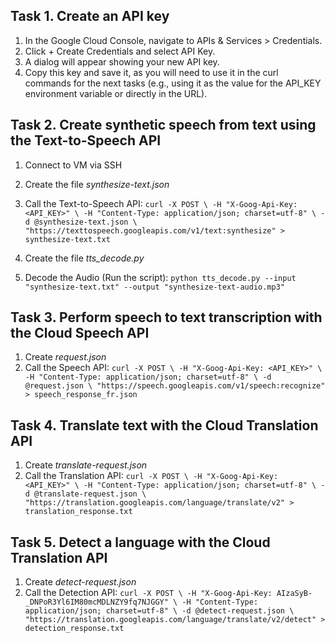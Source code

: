 ## Task 1. Create an API key
1. In the Google Cloud Console, navigate to APIs & Services > Credentials.
2. Click + Create Credentials and select API Key.
3. A dialog will appear showing your new API key. 
4. Copy this key and save it, as you will need to use it in the curl commands for the next tasks (e.g., using it as the value for the API_KEY environment variable or directly in the URL).

## Task 2. Create synthetic speech from text using the Text-to-Speech API
1. Connect to VM via SSH
2. Create the file *synthesize-text.json*
3. Call the Text-to-Speech API:
`
curl -X POST \
-H "X-Goog-Api-Key: <API_KEY>" \
-H "Content-Type: application/json; charset=utf-8" \
-d @synthesize-text.json \
"https://texttospeech.googleapis.com/v1/text:synthesize" > synthesize-text.txt
`

4. Create the file *tts_decode.py*
5. Decode the Audio (Run the script):
`
python tts_decode.py --input "synthesize-text.txt" --output "synthesize-text-audio.mp3"
`

## Task 3. Perform speech to text transcription with the Cloud Speech API
1. Create *request.json*
2. Call the Speech API:
`
curl -X POST \
-H "X-Goog-Api-Key: <API_KEY>" \
-H "Content-Type: application/json; charset=utf-8" \
-d @request.json \
"https://speech.googleapis.com/v1/speech:recognize" > speech_response_fr.json
`
## Task 4. Translate text with the Cloud Translation API
1. Create *translate-request.json*
2. Call the Translation API:
`
curl -X POST \
-H "X-Goog-Api-Key: <API_KEY>" \
-H "Content-Type: application/json; charset=utf-8" \
-d @translate-request.json \
"https://translation.googleapis.com/language/translate/v2" > translation_response.txt
`

## Task 5. Detect a language with the Cloud Translation API
1. Create *detect-request.json*
2. Call the Detection API:
`
curl -X POST \
-H "X-Goog-Api-Key: AIzaSyB-_DNPoR3Yl6IM80mcMDLNZY9fq7NJGGY" \
-H "Content-Type: application/json; charset=utf-8" \
-d @detect-request.json \
"https://translation.googleapis.com/language/translate/v2/detect" > detection_response.txt
`
